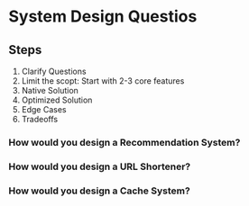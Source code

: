 # System Design Questios

## Steps

1. Clarify Questions
2. Limit the scopt: Start with 2-3 core features
3. Native Solution
4. Optimized Solution
5. Edge Cases
6. Tradeoffs

### How would you design a Recommendation System?

### How would you design a URL Shortener?

### How would you design a Cache System?
